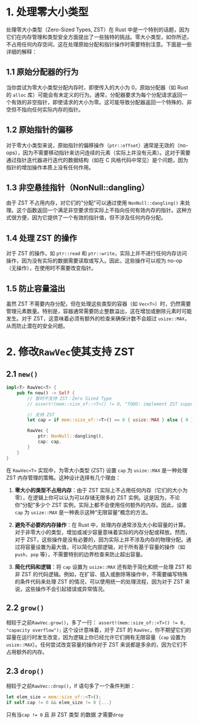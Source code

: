 # 1. 处理零大小类型

处理零大小类型（Zero-Sized Types, ZST）在 Rust 中是一个特别的话题，因为它们在内存管理和类型安全方面提出了一些独特的挑战。零大小类型，如你所述，不占用任何内存空间，这在处理原始分配和指针操作时需要特别注意。下面是一些详细的解释：

## 1.1 原始分配器的行为

当你尝试为零大小类型分配内存时，即使传入的大小为 0，原始分配器（如 Rust 的 `alloc` 库）可能会有未定义的行为。通常，分配器要求为每个分配请求返回一个有效的非空指针，即使请求的大小为零。这可能导致分配器返回一个特殊的、非空但不指向任何实际内存的指针。

## 1.2 原始指针的偏移

对于零大小类型来说，原始指针的偏移操作（`ptr::offset`）通常是无效的（no-ops），因为不需要移动指针来访问连续的元素（实际上并没有元素）。这对于需要通过指针迭代器进行迭代的数据结构（如在 C 风格代码中常见）是个问题，因为指针的增加操作本质上没有任何作用。

## 1.3 非空悬挂指针（NonNull::dangling）

由于 ZST 不占用内存，对它们的"分配"可以通过使用 `NonNull::dangling()` 来处理。这个函数返回一个满足非空要求但实际上不指向任何有效内存的指针。这种方式很方便，因为它提供了一个有效的指针值，但不涉及任何内存分配。

## 1.4 处理 ZST 的操作

对于 ZST 的操作，如 `ptr::read` 和 `ptr::write`，实际上并不进行任何内存访问操作，因为没有实际的数据需要读取或写入。因此，这些操作可以视为 no-op（无操作），在使用时不需要改变指针。

## 1.5 防止容量溢出

虽然 ZST 不需要内存分配，但在处理这些类型的容器（如 `Vec<T>`）时，仍然需要管理元素数量。特别是，容器通常需要防止整数溢出，这在增加或删除元素时可能发生。对于 ZST，这意味着必须有额外的检查来确保计数不会超过 `usize::MAX`，从而防止潜在的安全问题。

# 2. 修改`RawVec`使其支持 ZST

## 2.1 `new()`

```rust
impl<T> RawVec<T> {
    pub fn new() -> Self {
        // 暂时不支持 ZST：Zero Sized Type
        // assert!(mem::size_of::<T>() != 0, "TODO: implement ZST support");

        // 支持 ZST
        let cap = if mem::size_of::<T>() == 0 { usize::MAX } else { 0 };

        RawVec {
            ptr: NonNull::dangling(),
            cap: cap,
        }
    }
}
```

在 `RawVec<T>` 实现中，为零大小类型 (ZST) 设置 `cap` 为 `usize::MAX` 是一种处理 ZST 内存管理的策略。这种设计选择有几个理由：

1. **零大小的类型不占用内存**：由于 ZST 实际上不占用任何内存（它们的大小为零），在逻辑上你可以认为可以存储无限多的 ZST 实例。这是因为，不论你“分配”多少个 ZST 实例，实际上都不会使用任何额外的内存。因此，设置 `cap` 为 `usize::MAX` 是一种表示这种“无限容量”概念的方法。

2. **避免不必要的内存操作**：在 Rust 中，处理内存通常涉及大小和容量的计算。对于非零大小的类型，增加或减少容量意味着实际的内存分配或释放。然而，对于 ZST，这些操作是没有必要的，因为实际上并不涉及内存的物理分配。通过将容量设置为最大值，可以简化内部逻辑，对于所有基于容量的操作（如 `push`、`pop` 等），不需要特别的边界检查来防止超出容量。

3. **简化代码和逻辑**：将 `cap` 设置为 `usize::MAX` 还有助于简化和统一处理 ZST 和非 ZST 的代码逻辑。例如，在扩容、插入或删除等操作中，不需要编写特殊的条件代码来处理 ZST 的情况，可以使用统一的处理流程，因为对于 ZST 来说，这些操作不会引起错误或异常情况。

## 2.2 `grow()`

相较于之前`RawVec.grow()`，多了一行：
`assert!(mem::size_of::<T>() != 0, "capacity overflow");`
这个设计意味着，对于 ZST 的 `RawVec`，你不期望它们的容量在运行时发生改变，因为逻辑上你已经允许它们拥有无限容量（`cap` 设置为 `usize::MAX`）。任何尝试改变容量的操作对于 ZST 来说都是多余的，因为它们不占用额外的内存。

## 2.3 `drop()`

相较于之前`RawVec::drop()`，if 语句多了一个条件判断：

```rust
let elem_size = mem::size_of::<T>();
if self.cap != 0 && elem_size != 0 {...}
```

只有当`cap != 0` 且 非 ZST 类型 的数据 才需要`drop`

